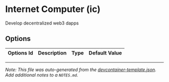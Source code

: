 
# Internet Computer (ic)

Develop decentralized web3 dapps

## Options

| Options Id | Description | Type | Default Value |
|-----|-----|-----|-----|




---

_Note: This file was auto-generated from the [devcontainer-template.json](https://github.com/vvv-interactive/ibdev/blob/main/src/ic/devcontainer-template.json).  Add additional notes to a `NOTES.md`._
